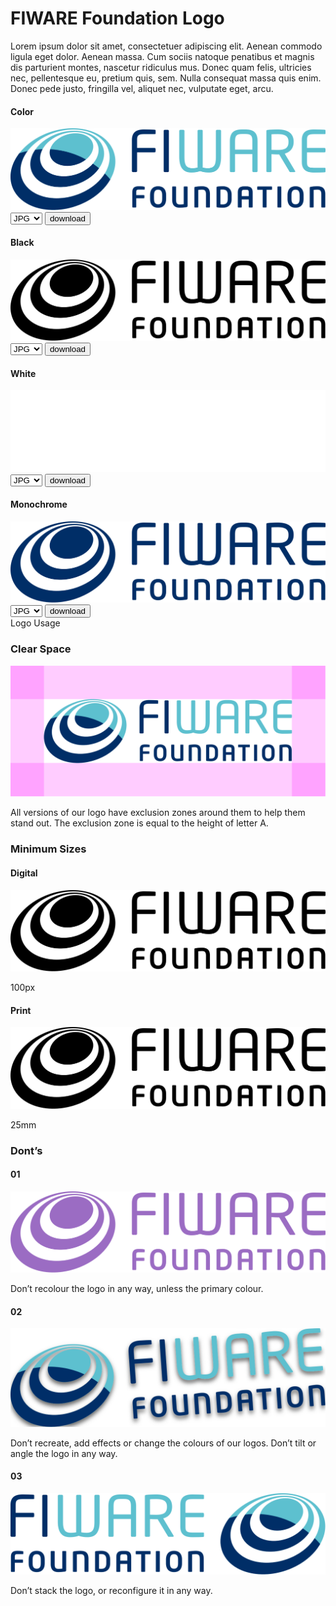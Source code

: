 <h1>FIWARE Foundation Logo</h1>

Lorem ipsum dolor sit amet, consectetuer adipiscing elit. Aenean commodo ligula eget dolor. Aenean massa. Cum sociis natoque penatibus et magnis dis parturient montes, nascetur ridiculus mus. Donec quam felis, ultricies nec, pellentesque eu, pretium quis, sem. Nulla consequat massa quis enim. Donec pede justo, fringilla vel, aliquet nec, vulputate eget, arcu.

<div class="main-container">
    <h4>Color</h4>
    <div class="logo-container"><img src="./img/logo/fiware-foundation/logo-fiware-foundation.svg" alt="Main Logo" onContextMenu="return false;"></div>
    <div class="dwl-container">
        <form onsubmit="this.action = document.getElementById('filename').value">
            <select id="filename">
                <option value="#">JPG</option>
                <option value="#">PNG</option>
                <option value="#">SVG</option>
                <option value="#">EPS</option>
            </select>
                <input type="submit" value="download" class="material-symbols-outlined dwl" />
        </form>
    </div>
</div>
<div class="grid">
    <div class="col-3">
        <h4>Black</h4>
        <img class="logo-container" src="./img/logo/fiware-foundation/logo-fiware-foundation-black.svg" alt="Main Logo Black" onContextMenu="return false;">
        <div class="dwl-container">
            <form onsubmit="this.action = document.getElementById('filename').value">
                <select id="filename">
                    <option value="#">JPG</option>
                    <option value="#">PNG</option>
                    <option value="#">SVG</option>
                    <option value="#">EPS</option>
                </select>
                    <input type="submit" value="download" class="material-symbols-outlined dwl" />
            </form>
        </div>
    </div>
    <div class="col-3">
        <h4>White</h4>
        <img class="logo-container negative" src="./img/logo/fiware-foundation/logo-fiware-foundation-white.svg" alt="Main Logo White" onContextMenu="return false;">
        <div class="dwl-container">
            <form onsubmit="this.action = document.getElementById('filename').value">
                <select id="filename">
                    <option value="#">JPG</option>
                    <option value="#">PNG</option>
                    <option value="#">SVG</option>
                    <option value="#">EPS</option>
                </select>
                    <input type="submit" value="download" class="material-symbols-outlined dwl" />
            </form>
        </div>
    </div>
    <div class="col-3">
        <h4>Monochrome</h4>
        <img class="logo-container" src="./img/logo/fiware-foundation/logo-fiware-foundation-blue.svg" alt="Main Logo Monochrome" onContextMenu="return false;">
        <div class="dwl-container">
            <form onsubmit="this.action = document.getElementById('filename').value">
                <select id="filename">
                    <option value="#">JPG</option>
                    <option value="#">PNG</option>
                    <option value="#">SVG</option>
                    <option value="#">EPS</option>
                </select>
                    <input type="submit" value="download" class="material-symbols-outlined dwl" />
            </form>
        </div>
    </div>
</div>

<div class="logo-usage-container">
    <div class="logo-usage">Logo Usage</div>
    <div class="container">
        <div class="col-2">
            <h3>Clear Space</h3>
            <img class="logo-container no-attributes" src="./img/logo/fiware-foundation/usage/logo-fiware-foundation-clear-zone.svg" alt="Main Logo Black" onContextMenu="return false;">
            <p>All versions of our logo have exclusion zones around them to help them stand out. The exclusion zone is equal to the height of letter A.</p>
        </div>
        <div class="col-2">
            <h3>Minimum Sizes</h3>
            <div class="grid wrap">
                <div class="grid-item foundation">
                    <h4>Digital</h4>
                    <img id="logo-fiware-foundation-min-width" class="logo-container no-attributes" src="./img/logo/fiware-foundation/logo-fiware-foundation-black.svg" alt="Main Logo Black" onContextMenu="return false;">
                    <p>100px</p>
                </div>
                <div class="grid-item foundation">
                    <h4>Print</h4>
                    <img id="logo-fiware-foundation-min-width" class="logo-container no-attributes" src="./img/logo/fiware-foundation/logo-fiware-foundation-black.svg" alt="Main Logo Black" onContextMenu="return false;">
                    <p>25mm</p>
                </div>
            </div>
        </div>
    </div>
    <div class="module-container">
        <h3>Dont’s</h3>
        <div class="grid wrap">
            <div class="col-3">
                <h4>01</h4>
                <img class="logo-container" src="./img/logo/fiware-foundation/usage/logo-fiware-foundation-dont-1.svg" alt="Main Logo White" onContextMenu="return false;">
                <p>Don’t recolour the logo in any way, unless the primary colour.</p>
            </div>
            <div class="col-3">
                <h4>02</h4>
                <img class="logo-container" src="./img/logo/fiware-foundation/usage/logo-fiware-foundation-dont-2.svg" alt="Main Logo Monochrome" onContextMenu="return false;">
                <p>Don’t recreate, add effects or change the colours of our logos. Don’t tilt or angle the logo in any way.</p>
            </div>
            <div class="col-3">
                <h4>03</h4>
                <img class="logo-container" src="./img/logo/fiware-foundation/usage/logo-fiware-foundation-dont-3.svg" alt="Main Logo Monochrome" onContextMenu="return false;">
                <p>Don’t stack the logo, or reconfigure it in any way.</p>
            </div>
        </div>
    </div>
</div>
